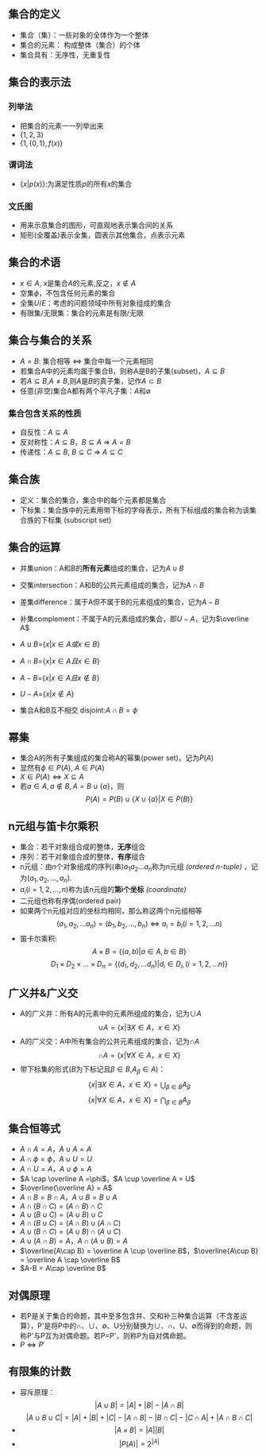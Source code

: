 
## 集合的定义

- 集合（集）：一些对象的全体作为一个整体
- 集合的元素： 构成整体（集合）的个体
- 集合具有：无序性，无重复性
## 集合的表示法

### 列举法

- 把集合的元素一一列举出来
- $\{1,2,3\}$
- $\{1,\{0,1\},f(x)\}$

### 谓词法

- $\{x|p(x)\}$:为满足性质$p$的所有$x$的集合
### 文氏图

- 用来示意集合的图形，可直观地表示集合间的关系
- 矩形(全覆盖)表示全集，圆表示其他集合，点表示元素

## 集合的术语

- $x\in A$, $x$是集合$A$的元素,反之，$x\not \in A$
- 空集$\phi$，不包含任何元素的集合
- 全集$U/E$：考虑的问题领域中所有对象组成的集合
- 有限集/无限集：集合的元素是有限/无限


## 集合与集合的关系

-  $A=B$: 集合相等 $\Leftrightarrow$ 集合中每一个元素相同
- 若集合A中的元素均属于集合B，则称A是B的子集(subset)，$A\subseteq B$
- 若$A\subseteq B$,$A\not = B$,则$A$是$B$的真子集，记作$A\subset B$
- 任意(非空)集合A都有两个平凡子集：$A$和$∅$

### 集合包含关系的性质

- 自反性：$A\subseteq A$
- 反对称性：$A\subseteq B$，$B\subseteq A$ $\Rightarrow$ $A=B$
- 传递性：$A\subseteq B$, $B \subseteq C$ $\Rightarrow$ $A\subseteq C$

## 集合族

- 定义：集合的集合，集合中的每个元素都是集合
- 下标集：集合族中的元素用带下标的字母表示，所有下标组成的集合称为该集合族的下标集 (subscript set)

## 集合的运算

- 并集union：A和B的**所有元素**组成的集合，记为$A\cup B$
- 交集intersection：A和B的公共元素组成的集合，记为$A \cap B$
- 差集difference：属于A但不属于B的元素组成的集合，记为$A-B$
- 补集complement：不属于A的元素组成的集合，即$U-A$，记为$\overline A$

-  $A\cup B$=$\{x|x∈A或x∈B\}$
- $A\cap B$=$\{x|x∈A且x∈B\}$
- $A-B$=$\{x|x∈A且x\not \in B\}$
- $U-A$=$\{x|x\not \in A\}$
- 集合A和B互不相交 disjoint:$A\cap B = \phi$

## 幂集

- 集合A的所有子集组成的集合称A的幂集(power set)，记为$P(A)$
- 显然有$\phi \in P(A)$, $A\in P(A)$
- $X\in P(A) \Leftrightarrow X\subseteq A$
- 若$a\in A,a\not \in B,A=B\cup \{a\}$，则$$P(A)=P(B)\cup\{X\cup\{a\}|X\in P(B)\}$$

## n元组与笛卡尔乘积

- 集合：若干对象组合成的整体，**无序**组合
- 序列：若干对象组合成的整体，**有序**组合
- n元组：由$n$个对象组成的序列(串)$a_1a_2…a_n$称为n元组 *(ordered n-tuple)* ，记为$(a_1, a_2,…, a_n)$.
- $a_i(i=1,2,…,n)$称为该n元组的**第i个坐标** *(coordinate)*
- 二元组也称有序偶(ordered pair)
- 如果两个n元组对应的坐标均相同，那么称这两个n元组相等$$(a_1,a_2,...a_n)=(b_1,b_2,...,b_n)\Leftrightarrow a_i=b_i(i=1,2,...n)$$
- 笛卡尔乘积: $$A\times B = \{(a,b)|a\in A,b\in B\}$$$$D_1\times D_2\times ... \times D_n = \{(d_1,d_2,...d_n)|d_i\in D_i,(i=1,2,...n)\}$$

## 广义并&广义交


- A的广义并：所有A的元素中的元素所组成的集合，记为$∪A$
$$∪A=\{x| ∃ X\in A，x\in X\}$$
- A的广义交：A中所有集合的公共元素组成的集合，记为$∩A$
$$∩A=\{x| ∀ X\in A，x\in X\}$$
- 带下标集的形式($B$为下标记且$\beta \in B$,$A_{\beta} \in A$)：$$\{x| ∃ X\in A，x\in X\}=\bigcup_{\beta\in B} A_{\beta}$$$$\{x| ∀ X\in A，x\in X\}=\bigcap_{\beta\in B} A_{\beta}$$
## 集合恒等式

- $A\cap A = A$，$A\cup A = A$
- $A\cap \phi = \phi$，$A\cup U = U$
- $A \cap U = A$，$A \cup \phi = A$
- $A \cap \overline A =\phi$，$A \cup \overline A = U$
- $\overline{\overline A} = A$
- $A\cap B =B\cap A$，$A\cup B = B\cup A$
- $A\cap (B \cap C) = (A \cap B) \cap C$
- $A\cup (B\cup C) = (A\cup B)\cup C$
- $A\cap (B \cup C)=(A\cap B) \cup (A\cap C)$
- $A\cup (B\cap C) = (A\cup B)\cap (A\cup C)$
- $A\cup (A \cap B) = A$，$A\cap (A \cup B) = A$
- $\overline{A\cap B} = \overline A \cup \overline B$，$\overline{A\cup B} = \overline A \cap \overline B$
- $A-B = A\cap \overline B$

## 对偶原理

- 若P是关于集合的命题，其中至多包含并、交和补三种集合运算（不含差运算），P'是将P中的$\cap$、$\cup$、∅、U分别替换为$\cup$、$\cap$、U、∅而得到的命题，则称P'与P互为对偶命题。若P=P'，则称P为自对偶命题。
- $P \Leftrightarrow P'$

## 有限集的计数

- 容斥原理：$$|A\cup B| =|A|+|B|-|A\cap B|$$$$|A\cup B\cup C|=|A|+|B|+|C|-|A\cap B|-|B\cap C|-|C\cap A|+|A\cap B \cap C|$$
- $$|A\times B| = |A||B|$$
- $$|P(A)| = 2^{|A|}$$

